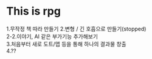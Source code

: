 # This is rpg
1.무작정 책 따라 만들기
2.변형 / 긴 호흡으로 만들기(stopped)  
2-2.이야기, AI 같은 부가기능 추가해보기  
3.처음부터 새로 도트/맵 등을 통해 하나의 결과물 창출  
4.??
